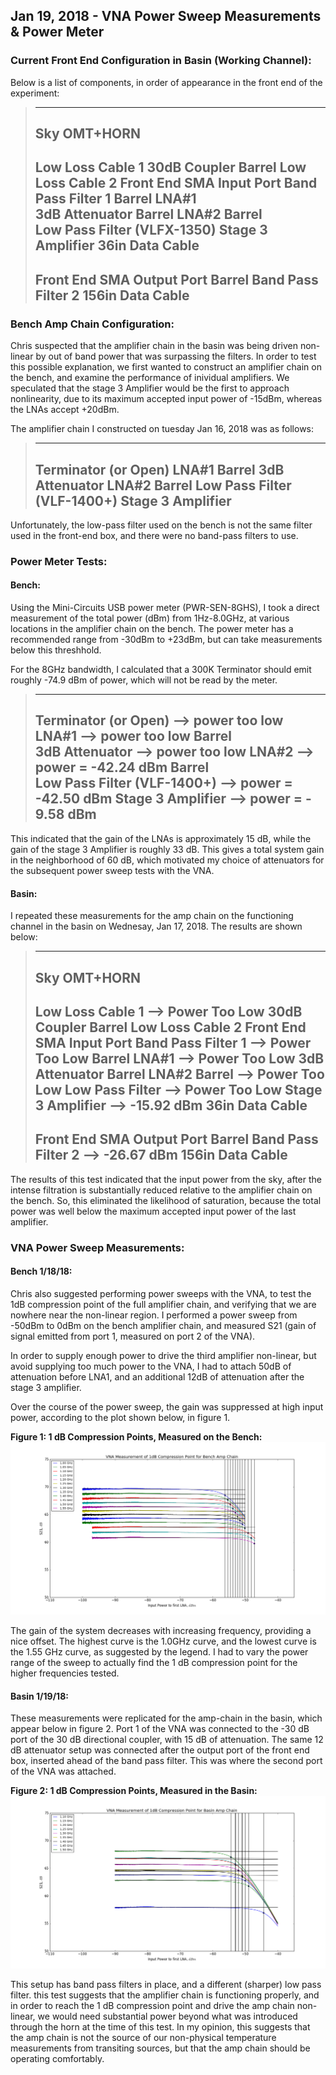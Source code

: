 ## Jan 19, 2018 - VNA Power Sweep  Measurements & Power Meter
### Current Front End Configuration in Basin (Working Channel):

Below is a list of components, in order of appearance in the front end of the
experiment:

>-------------------------
>Sky
>OMT+HORN
>-------------------------
>Low Loss Cable 1 
>30dB Coupler
>Barrel
>Low Loss Cable 2
>Front End SMA Input Port
>Band Pass Filter 1 
>Barrel
>LNA#1 	
>3dB Attenuator
>Barrel
>LNA#2
>Barrel		
>Low Pass Filter	(VLFX-1350)
>Stage 3 Amplifier
>36in Data Cable
>-------------------------
>Front End SMA Output Port
>Barrel
>Band Pass Filter 2
>156in Data Cable
>-------------------------

### Bench Amp Chain Configuration:

Chris suspected that the amplifier chain in the basin was being driven
non-linear by out of band power that was surpassing the filters. In order to
test this possible explanation, we first wanted to construct an amplifier chain
on the bench, and examine the performance of inividual amplifiers. We speculated
that the stage 3 Amplifier would be the first to approach nonlinearity, due
to its maximum accepted input power of -15dBm, whereas the LNAs accept +20dBm.

The amplifier chain I constructed on tuesday Jan 16, 2018 was as follows:

>-------------------------
>Terminator (or Open)
>LNA#1
>Barrel
>3dB Attenuator
>LNA#2
>Barrel
>Low Pass Filter (VLF-1400+)
>Stage 3 Amplifier
>-------------------------

Unfortunately, the low-pass filter used on the bench is not the same filter used
in the front-end box, and there were no band-pass filters to use. 

### Power Meter Tests:

#### Bench:

Using the Mini-Circuits USB  power meter (PWR-SEN-8GHS), I took a direct
measurement of the total power (dBm) from 1Hz-8.0GHz, at various locations in
the amplifier chain on the bench. The power meter has a recommended range from
-30dBm to +23dBm, but can take measurements below this threshhold.

For the 8GHz bandwidth, I calculated that a 300K Terminator should emit roughly
-74.9 dBm of power, which will not be read by the meter. 

>-------------------------
>Terminator (or Open)		--> power too low
>LNA#1	       			--> power too low
>Barrel			
>3dB Attenuator			--> power too low
>LNA#2				--> power = -42.24 dBm
>Barrel				
>Low Pass Filter (VLF-1400+)	--> power = -42.50 dBm
>Stage 3 Amplifier		--> power = - 9.58 dBm
>-------------------------

This indicated that the gain of the LNAs is approximately 15 dB, while the gain
of the stage 3 Amplifier is roughly 33 dB. This gives a total system gain in the
neighborhood of 60 dB, which motivated my choice of attenuators for the
subsequent power sweep tests with the VNA.

#### Basin:

I repeated these measurements for the amp chain on the functioning channel in
the basin on Wednesay, Jan 17, 2018. The results are shown below:

>-------------------------
>Sky
>OMT+HORN
>-------------------------
>Low Loss Cable 1 	--> Power Too Low
>30dB Coupler
>Barrel
>Low Loss Cable 2
>Front End SMA Input Port
>Band Pass Filter 1 	--> Power Too Low
>Barrel
>LNA#1 			--> Power Too Low
>3dB Attenuator
>Barrel
>LNA#2
>Barrel			--> Power Too Low
>Low Pass Filter	--> Power Too Low
>Stage 3 Amplifier	--> -15.92 dBm
>36in Data Cable
>-------------------------
>Front End SMA Output Port
>Barrel
>Band Pass Filter 2	--> -26.67 dBm
>156in Data Cable
>-------------------------

The results of this test indicated that the input power from the sky, after the
intense filtration is substantially reduced relative to the amplifier chain on
the bench. So, this eliminated the likelihood of saturation, because the total
power was well below the maximum accepted input power of the last amplifier.

### VNA Power Sweep Measurements:

#### Bench 1/18/18:
Chris also suggested performing power sweeps with the VNA, to test the 1dB
compression point of the full amplifier chain, and verifying that we are nowhere
near the non-linear region. I performed a power sweep from -50dBm to 0dBm on the
bench amplifier chain, and measured S21 (gain of signal emitted from port 1,
measured on port 2 of the VNA).

In order to supply enough power to drive the third amplifier non-linear, but
avoid supplying too much power to the VNA, I had to attach 50dB of attenuation
before LNA1, and an additional 12dB of attenuation after the stage 3 amplifier.

Over the course of the power sweep, the gain was suppressed at high input power,
according to the plot shown below, in figure 1.

**Figure 1: 1 dB Compression Points, Measured on the Bench:**
![bench](1dBCompPoints.png)

The gain of the system decreases with increasing frequency, providing a nice
offset. The highest curve is the 1.0GHz curve, and the lowest curve is the 1.55
GHz curve, as suggested by the legend. I had to vary the power range of the
sweep to actually find the 1 dB compression point for the higher frequencies
tested.

#### Basin 1/19/18:

These measurements were replicated for the amp-chain in the basin, which appear
below in figure 2. Port 1 of the VNA was connected to the -30 dB port of the 30
dB directional coupler, with 15 dB of attenuation. The same 12 dB attenuator
setup was connected after the output port of the front end box, inserted ahead
of the band pass filter. This was where the second port of the VNA was
attached. 

**Figure 2: 1 dB Compression Points, Measured in the Basin:**
![basin](1dBCompPointsBasin.png)

This setup has band pass filters in place, and a different (sharper) low pass
filter. this test suggests that the amplifier chain is functioning properly, and
in order to reach the 1 dB compression point and drive the amp chain non-linear,
we would need substantial power beyond what was introduced through the horn at
the time of this test. In my opinion, this suggests that the amp chain is not
the source of our non-physical temperature measurements from transiting sources,
but that the amp chain should be operating comfortably.
